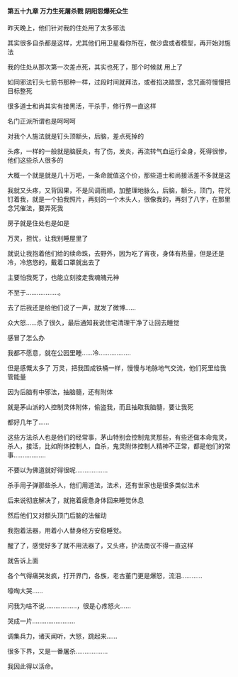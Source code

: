 #### 第五十九章 万力生死屠杀戮 阴阳怨爆死众生


昨天晚上，他们针对我的住处用了太多邪法

其实很多自杀都是这样，尤其他们用卫星看你所在，做沙盘或者模型，再开始对施法

我的住处从那次第一次差点死，其实也死了，那个时候就 用上了

如同邪法钉头七箭书那种一样，过段时间就拜法，或者掐决踏罡，念咒画符慢慢把目标整死


很多道士和尚其实有接黑活，干杀手，修行界一直这样

名门正派所谓也是呵呵呵


对我个人施法就是钉头顶额头，后脑，差点死掉的

头疼，一样的一般就是脑膜炎，有了伤，发炎，再流转气血运行全身，死得很惨，他们这些杀人很多的

大概一个就是就是几十万吧，一条命就值这个价，那些道士和尚接活差不多就是这

我就又头疼，又背因果，不是风调雨顺，加整理地脉么，后脑，额头，顶门，符咒钉着我，就是一个拍我照片，再刻的一个木头人，很像我的，再刻了八字，在那里念咒催法，要弄死我

房子就是住处也是如是

万灵，担忧，让我别睡屋里了

就说让我抱着他们给的续命珠，去野外，因为吃了宵夜，身体有热量，但是还是冷，冷悠悠的，戴着口罩就出去了

主要怕我死了，也能立刻接走我魂魄元神

不至于………………。

去了后我还是给他们说了一声，就发了微博……

众大怒……杀了很久，最后通知我说住宅清理干净了让回去睡觉

感冒了怎么办

我都不愿意，就在公园里睡……冷………………

但是感慨太多了
万灵，把我围成铁桶一样，慢慢与地脉地气交流，他们死里给我管能量

因为后脑有中邪法，抽脑髓，还有附体

就是茅山派的人控制灵体附体，偷盗我，而且抽取我脑髓，要让我死

都好几年了……

这些方法杀人也是他们的经常事，茅山特别会控制鬼灵那些，有些还做本命鬼灵，杀人，接活，比如附体控制人，自杀，鬼灵附体控制人精神不正常，都是他们的常事………………

不要以为佛道就好得很呢………………

杀手用子弹那些杀人，他们用道法，法术，还有世家也是很多类似法术


后来说彻底解决了，就拖着疲惫身体回来睡觉休息

然后他们又对额头顶门后脑的法催动

我抱着法器，用着小人替身经方安稳睡觉。


醒了了，感觉好多了就不用法器了，又头疼，护法商议不得一直这样

就告诉上面

各个气得痛哭发疯，打开界门，各族，老古董门更是爆怒，流泪…………

嚎啕大哭……

问我为啥不说………………，很是心疼怒火……

哭成一片……………………

调集兵力，诸天闻听，大怒，跳起来……

很多下界，又是一番屠杀………………


我因此得以活命。







